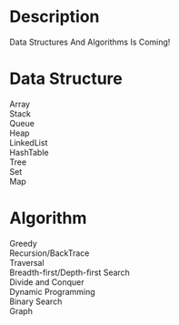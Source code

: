 # Description
Data Structures And Algorithms Is Coming!

# Data Structure
Array  
Stack  
Queue  
Heap  
LinkedList  
HashTable  
Tree  
Set  
Map  

# Algorithm
Greedy  
Recursion/BackTrace  
Traversal  
Breadth-first/Depth-first Search  
Divide and Conquer  
Dynamic Programming  
Binary Search  
Graph  

